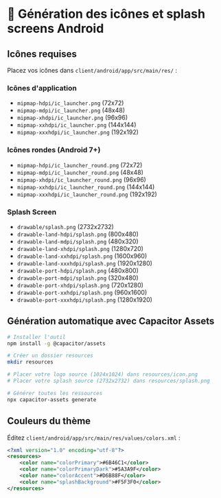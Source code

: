 # 📱 Génération des icônes et splash screens Android

## Icônes requises

Placez vos icônes dans `client/android/app/src/main/res/` :

### Icônes d'application
- `mipmap-hdpi/ic_launcher.png` (72x72)
- `mipmap-mdpi/ic_launcher.png` (48x48)
- `mipmap-xhdpi/ic_launcher.png` (96x96)
- `mipmap-xxhdpi/ic_launcher.png` (144x144)
- `mipmap-xxxhdpi/ic_launcher.png` (192x192)

### Icônes rondes (Android 7+)
- `mipmap-hdpi/ic_launcher_round.png` (72x72)
- `mipmap-mdpi/ic_launcher_round.png` (48x48)
- `mipmap-xhdpi/ic_launcher_round.png` (96x96)
- `mipmap-xxhdpi/ic_launcher_round.png` (144x144)
- `mipmap-xxxhdpi/ic_launcher_round.png` (192x192)

### Splash Screen
- `drawable/splash.png` (2732x2732)
- `drawable-land-hdpi/splash.png` (800x480)
- `drawable-land-mdpi/splash.png` (480x320)
- `drawable-land-xhdpi/splash.png` (1280x720)
- `drawable-land-xxhdpi/splash.png` (1600x960)
- `drawable-land-xxxhdpi/splash.png` (1920x1280)
- `drawable-port-hdpi/splash.png` (480x800)
- `drawable-port-mdpi/splash.png` (320x480)
- `drawable-port-xhdpi/splash.png` (720x1280)
- `drawable-port-xxhdpi/splash.png` (960x1600)
- `drawable-port-xxxhdpi/splash.png` (1280x1920)

## Génération automatique avec Capacitor Assets

```bash
# Installer l'outil
npm install -g @capacitor/assets

# Créer un dossier resources
mkdir resources

# Placer votre logo source (1024x1024) dans resources/icon.png
# Placer votre splash source (2732x2732) dans resources/splash.png

# Générer toutes les ressources
npx capacitor-assets generate
```

## Couleurs du thème

Éditez `client/android/app/src/main/res/values/colors.xml` :

```xml
<?xml version="1.0" encoding="utf-8"?>
<resources>
    <color name="colorPrimary">#6B46C1</color>
    <color name="colorPrimaryDark">#5A3A9F</color>
    <color name="colorAccent">#D6B88F</color>
    <color name="splashBackground">#F5F3F0</color>
</resources>
```
